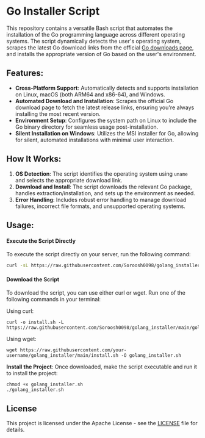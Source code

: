 # Go Installer Script

This repository contains a versatile Bash script that automates the installation of the Go programming language across different operating systems. The script dynamically detects the user's operating system, scrapes the latest Go download links from the official [Go downloads page](https://go.dev/dl/), and installs the appropriate version of Go based on the user's environment.

## Features:
- **Cross-Platform Support**: Automatically detects and supports installation on Linux, macOS (both ARM64 and x86-64), and Windows.
- **Automated Download and Installation**: Scrapes the official Go download page to fetch the latest release links, ensuring you're always installing the most recent version.
- **Environment Setup**: Configures the system path on Linux to include the Go binary directory for seamless usage post-installation.
- **Silent Installation on Windows**: Utilizes the MSI installer for Go, allowing for silent, automated installations with minimal user interaction.

## How It Works:
1. **OS Detection**: The script identifies the operating system using `uname` and selects the appropriate download link.
2. **Download and Install**: The script downloads the relevant Go package, handles extraction/installation, and sets up the environment as needed.
3. **Error Handling**: Includes robust error handling to manage download failures, incorrect file formats, and unsupported operating systems.

## Usage:
#### Execute the Script Directly

To execute the script directly on your server, run the following command:

```bash
curl -sL https://raw.githubusercontent.com/Soroosh0098/golang_installer/main/golang_installer.sh | sudo bash
```

#### Download the Script

To download the script, you can use either curl or wget. Run one of the following commands in your terminal:

Using curl:

```
curl -o install.sh -L https://raw.githubusercontent.com/Soroosh0098/golang_installer/main/golang_installer.sh
```

Using wget:

```
wget https://raw.githubusercontent.com/your-username/golang_installer/main/install.sh -O golang_installer.sh
```

**Install the Project**: Once downloaded, make the script executable and run it to install the project:

```
chmod +x golang_installer.sh
./golang_installer.sh
```

## License

This project is licensed under the Apache License - see the [LICENSE](LICENSE) file for details.
